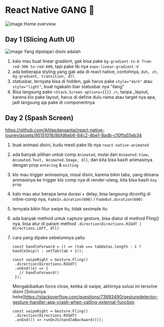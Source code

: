 # React Native GANG 🥶 
![image](https://github.com/ikhlasdansantai/react-native-jouney/assets/95151018/d0107b27-c240-4752-aee2-8f6a231c62ba)
Home overview

## Day 1 (Slicing Auth UI)
![image](https://github.com/ikhlasdansantai/react-native-jouney/assets/95151018/c21348b5-59de-490b-8e58-70a09c113398)
Yang dipelajari disini adalah
1. kalo mau buat linear gradient, gak bisa pake `bg-gradient-to-b from-red-300 to-red-600`, tapi pake lib nya `expo-linear-gradient` :v
2. ada beberapa styling yang gak ada di react native, contohnya, `dvh, ch, bg-gradient, transition, dll`
3. statusbar, ternyata bisa di hidden, gak harus pake `style="dark"` atau `style="light"`, buat ngakalin biar statusbar nya "ilang"
4. Bisa langsung pake `<Stack.Screen options={{}} />`, tanpa _layout, karena klo pake layout, harus di define dulu nama atau target nya apa, jadi langsung aja pake di componentnya



## Day 2 (Spash Screen)
https://github.com/ikhlasdansantai/react-native-jouney/assets/95151018/8bfd6eb6-84c2-4be1-8adb-c10ffa55eb34
1. buat animasi disini, kudu mesti pake lib nya `react-native-animated`
2. ada banyak pilihan untuk comp `Animated`, mulai dari `Animated.View, Animated.Text, Animated.Image, dll`, dan kita bisa kasih animasinya dengan prop `entering` & `exiting`
3. klo mau trigger animasinya, misal disini, karena bikin tabs, yang dimana animasinya ke trigger klo comp nya di render-ulang, kita bisa kasih `key prop`
4. kalo mau atur berapa lama durasi + delay, bisa langsung diconfig di inline-comp nya, `FadeIn.duration(600)` / `FadeOut.duration(600)`
5. ternyata bikin fitur swipe itu, tidak sesimple itu
6. ada banyak method untuk capture gesture, bisa diatur di method Fling() nya, bisa atur di param method `.direction(Directions.RIGHT | Directions.LEFT, dll)`
7. cara yang dipake sebelumnya yaitu
   ```tsx
   const handleForward = () => (tab === tabDatas.length - 1 ? handleSkip() : setTab(tab + 1));
   
   const swipeRight = Gesture.Fling()
    .direction(Directions.RIGHT)
    .onEnd((e) => {
      // handleForward()
    });
   ```
   Mengakibatkan force close, ketika di swipe, akhirnya solusi ini tersolve disini
   [Solusinya hehe]https://stackoverflow.com/questions/73893490/gesturedetector-gesture-handler-app-crash-when-calling-external-function
   ```tsx
   const swipeRight = Gesture.Fling()
    .direction(Directions.RIGHT)
    .onEnd(() => runOnJS(handleBackward)());
   ```

   <!-- PropsWithChildren, adalah types untuk passing children  -->
